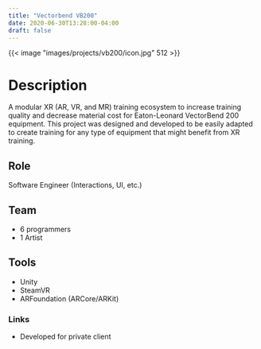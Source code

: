 ```yaml
---
title: "Vectorbend VB200"
date: 2020-06-30T13:28:00-04:00
draft: false
---
```


{{< image "images/projects/vb200/icon.jpg" 512 >}}

# Description
A modular XR (AR, VR, and MR) training ecosystem to increase training quality and decrease material cost for Eaton-Leonard VectorBend 200 equipment. This project was designed and developed to be easily adapted to create training for any type of equipment that might benefit from XR training.

## Role
Software Engineer (Interactions, UI, etc.)

## Team
- 6 programmers
- 1 Artist

## Tools
- Unity
- SteamVR
- ARFoundation (ARCore/ARKit)

### Links
- Developed for private client